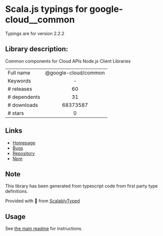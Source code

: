 
# Scala.js typings for google-cloud__common

Typings are for version 2.2.2

## Library description:
Common components for Cloud APIs Node.js Client Libraries

|                    |                 |
| ------------------ | :-------------: |
| Full name          | @google-cloud/common |
| Keywords           | - |
| # releases         | 60 |
| # dependents       | 31 |
| # downloads        | 68373587 |
| # stars            | 0 |

## Links
- [Homepage](https://github.com/googleapis/nodejs-common#readme)
- [Bugs](https://github.com/googleapis/nodejs-common/issues)
- [Repository](https://github.com/googleapis/nodejs-common)
- [Npm](https://www.npmjs.com/package/%40google-cloud%2Fcommon)
    


## Note
This library has been generated from typescript code from first party type definitions.

Provided with :purple_heart: from [ScalablyTyped](https://github.com/oyvindberg/ScalablyTyped)

## Usage
See [the main readme](../../readme.md) for instructions.


